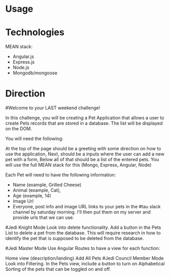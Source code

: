 Usage
=====

Technologies
============
MEAN stack:
* Angular.js
* Express.js
* Node.js
* Mongodb/mongoose


Direction
=========
#Welcome to your LAST weekend challenge!

In this challenge, you will be creating a Pet Application that allows a user to create Pets records that are stored in a database. The list will be displayed on the DOM.

You will need the following:

At the top of the page should be a greeting with some direction on how to use the application,
Next, should be a inputs where the user can add a new pet with a form,
Below all of that should be a list of the entered pets.
You will use the full MEAN stack for this (Mongo, Express, Angular, Node)

Each Pet will need to have the following information:

* Name (example, Grilled Cheese)
* Animal (example, Cat),
* Age (example, 14)
* Image Url
* Everyone, post info and image URL links to your pets in the #tau slack channel by saturday morning. I'll then put them on my server and provide urls that we can use.

#Jedi Knight Mode
Look into delete functionality. Add a button in the Pets List to delete a pet from the database. This will require research in how to identify the pet that is supposed to be deleted from the database.

#Jedi Master Mode
Use Angular Routes to have a view for each function:

Home view (description/landing)
Add
All Pets
#Jedi Council Member Mode
Look into Filtering. In the Pets view, include a button to turn on Alphabetical Sorting of the pets that can be toggled on and off.
